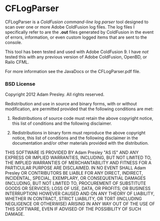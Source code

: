 CFLogParser
===========

CFLogParser is a *ColdFusion command-line log parser* tool designed to scan over one or more
Adobe ColdFusion log files. The log files I specifically refer to are the **.out** files
generated by ColdFusion in the event of errors, information, or even custom logged items
that are sent to the console.

This tool has been tested and used with Adobe ColdFusion 9. I have *not* tested this
with any previous version of Adobe ColdFusion, OpenBD, or Railo CFML.

For more information see the JavaDocs or the CFLogParser.pdf file.


### BSD License
Copyright 2012 Adam Presley. All rights reserved.

Redistribution and use in source and binary forms, with or without
modification, are permitted provided that the following conditions are met:

1. Redistributions of source code must retain the above copyright notice, this
   list of conditions and the following disclaimer.

2. Redistributions in binary form must reproduce the above copyright notice,
   this list of conditions and the following disclaimer in the documentation
   and/or other materials provided with the distribution.

THIS SOFTWARE IS PROVIDED BY Adam Presley "AS IS" AND ANY EXPRESS OR IMPLIED
WARRANTIES, INCLUDING, BUT NOT LIMITED TO, THE IMPLIED WARRANTIES OF
MERCHANTABILITY AND FITNESS FOR A PARTICULAR PURPOSE ARE DISCLAIMED. IN NO
EVENT SHALL Adam Presley OR CONTRIBUTORS BE LIABLE FOR ANY DIRECT, INDIRECT,
INCIDENTAL, SPECIAL, EXEMPLARY, OR CONSEQUENTIAL DAMAGES (INCLUDING, BUT NOT
LIMITED TO, PROCUREMENT OF SUBSTITUTE GOODS OR SERVICES; LOSS OF USE, DATA, OR
PROFITS; OR BUSINESS INTERRUPTION) HOWEVER CAUSED AND ON ANY THEORY OF
LIABILITY, WHETHER IN CONTRACT, STRICT LIABILITY, OR TORT (INCLUDING NEGLIGENCE
OR OTHERWISE) ARISING IN ANY WAY OUT OF THE USE OF THIS SOFTWARE, EVEN IF
ADVISED OF THE POSSIBILITY OF SUCH DAMAGE.